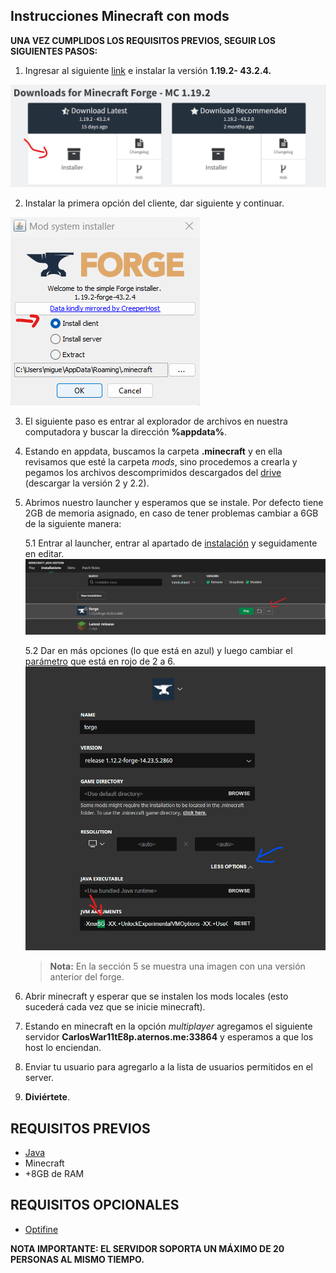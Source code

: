 ## Instrucciones Minecraft con mods

**UNA VEZ CUMPLIDOS LOS REQUISITOS PREVIOS, SEGUIR LOS SIGUIENTES PASOS:**

1. Ingresar al siguiente [link](https://files.minecraftforge.net/net/minecraftforge/forge/index_1.19.2.html) e instalar la versión **1.19.2- 43.2.4.**

![](https://github.com/miguelhasbun/minecraft_serverok/blob/main/images/new_descarga_forge.png)

2. Instalar la primera opción del cliente, dar siguiente y continuar.

![](https://github.com/miguelhasbun/minecraft_serverok/blob/main/images/instalador.png)

3. El siguiente paso es entrar al explorador de archivos en nuestra computadora y buscar la dirección **%appdata%**. 

4. Estando en appdata, buscamos la carpeta **.minecraft** y en ella revisamos que esté la carpeta _mods_, sino procedemos a crearla y pegamos los archivos descomprimidos descargados del [drive](https://drive.google.com/drive/folders/1639pnRFW30KkdPhxunCPhvKwLCUUoxqU?usp=sharing) (descargar la versión 2 y 2.2).

5. Abrimos nuestro launcher y esperamos que se instale. Por defecto tiene 2GB de memoria asignado, en caso de tener problemas cambiar a 6GB de la siguiente manera:

    5.1 Entrar al launcher, entrar al apartado de [instalación](https://drive.google.com/file/d/13AKVz6-aonxLZQzQLFJu60RvfKu80x-x/view?usp=sharing) y seguidamente en editar.
    ![](https://github.com/miguelhasbun/minecraft_serverok/blob/main/images/cambio_de%20_capacidad.png)

    5.2 Dar en más opciones (lo que está en azul) y luego cambiar el [parámetro](https://drive.google.com/file/d/1aUzCe11rToP-30sU9SYjDgyhG99K9BxA/view?usp=sharing) que está en rojo de 2 a 6.
    ![]( https://github.com/miguelhasbun/minecraft_serverok/blob/main/images/capacidad.png)
   
   >**Nota:**
   >En la sección 5 se muestra una imagen con una versión anterior del forge.

6. Abrir minecraft y esperar que se instalen los mods locales (esto sucederá cada vez que se inicie minecraft).

7. Estando en minecraft en la opción _multiplayer_ agregamos el siguiente servidor **CarlosWar11tE8p.aternos.me:33864** y esperamos a que los host lo enciendan.

8. Enviar tu usuario para agregarlo a la lista de usuarios permitidos en el server.

9. **Diviértete**.


## **REQUISITOS PREVIOS**

- [Java](https://www.java.com/es/download/ie_manual.jsp)
- Minecraft
- +8GB de RAM

## **REQUISITOS OPCIONALES**
- [Optifine](https://optifine.net/downloads)


**NOTA IMPORTANTE: 
EL SERVIDOR SOPORTA UN MÁXIMO DE 20 PERSONAS AL MISMO TIEMPO.**